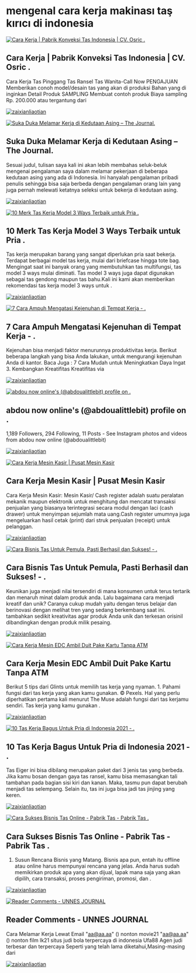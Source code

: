 # mengenal cara kerja makinası taş kırıcı di indonesia
<a href="https://mnn.zoosnet.net/LR/Chatpre.aspx?id=MNN94995150&p=https://topgrinding.com/" target="_blank">![Cara Kerja | Pabrik Konveksi Tas Indonesia | CV. Osric .](https://github.com/technlg/images/blob/main/36.jpg)</a>
## Cara Kerja | Pabrik Konveksi Tas Indonesia | CV. Osric .
Cara Kerja Tas Pinggang Tas Ransel Tas Wanita-Call Now PENGAJUAN Memberikan conoh model/desain tas yang akan di produksi Bahan yang di inginkan Detail Produk SAMPLING Membuat contoh produk Biaya sampling Rp. 200.000 atau tergantung dari 
<a href="https://mnn.zoosnet.net/LR/Chatpre.aspx?id=MNN94995150&p=https://topgrinding.com/" target="_blank"><img src="https://github.com/technlg/images/raw/main/chat11.jpg" alt="zaixianliaotian"/></a><a href="//whatsapp.shibangsoft.com/WhatsApp.php" ><img src="https://github.com/technlg/images/raw/main/chat11.png" alt=""></a>
<a href="https://mnn.zoosnet.net/LR/Chatpre.aspx?id=MNN94995150&p=https://topgrinding.com/" target="_blank">![Suka Duka Melamar Kerja di Kedutaan Asing – The Journal.](https://github.com/technlg/images/blob/main/17.jpg)</a>
## Suka Duka Melamar Kerja di Kedutaan Asing – The Journal.
Sesuai judul, tulisan saya kali ini akan lebih membahas seluk-beluk mengenai pengalaman saya dalam melamar pekerjaan di beberapa kedutaan asing yang ada di Indonesia. Ini hanyalah pengalaman pribadi penulis sehingga bisa saja berbeda dengan pengalaman orang lain yang juga pernah melewati ketatnya seleksi untuk bekerja di kedutaan asing.
<a href="https://mnn.zoosnet.net/LR/Chatpre.aspx?id=MNN94995150&p=https://topgrinding.com/" target="_blank"><img src="https://github.com/technlg/images/raw/main/chat11.jpg" alt="zaixianliaotian"/></a><a href="//whatsapp.shibangsoft.com/WhatsApp.php" ><img src="https://github.com/technlg/images/raw/main/chat11.png" alt=""></a>
<a href="https://mnn.zoosnet.net/LR/Chatpre.aspx?id=MNN94995150&p=https://topgrinding.com/" target="_blank">![10 Merk Tas Kerja Model 3 Ways Terbaik untuk Pria .](https://github.com/technlg/images/blob/main/24.jpg)</a>
## 10 Merk Tas Kerja Model 3 Ways Terbaik untuk Pria .
Tas kerja merupakan barang yang sangat diperlukan pria saat bekerja. Terdapat berbagai model tas kerja, mulai dari briefcase hingga tote bag. Mengingat saat ini banyak orang yang membutuhkan tas multifungsi, tas model 3 ways mulai diminati. Tas model 3 ways juga dapat digunakan sebagai tas gendong maupun tas bahu.Kali ini kami akan memberikan rekomendasi tas kerja model 3 ways untuk .
<a href="https://mnn.zoosnet.net/LR/Chatpre.aspx?id=MNN94995150&p=https://topgrinding.com/" target="_blank"><img src="https://github.com/technlg/images/raw/main/chat11.jpg" alt="zaixianliaotian"/></a><a href="//whatsapp.shibangsoft.com/WhatsApp.php" ><img src="https://github.com/technlg/images/raw/main/chat11.png" alt=""></a>
<a href="https://mnn.zoosnet.net/LR/Chatpre.aspx?id=MNN94995150&p=https://topgrinding.com/" target="_blank">![7 Cara Ampuh Mengatasi Kejenuhan di Tempat Kerja - .](https://github.com/technlg/images/blob/main/14.jpg)</a>
## 7 Cara Ampuh Mengatasi Kejenuhan di Tempat Kerja - .
Kejenuhan bisa menjadi faktor menurunnya produktivitas kerja. Berikut beberapa langkah yang bisa Anda lakukan, untuk mengurangi kejenuhan Anda di kantor. Baca Juga : 7 Cara Mudah untuk Meningkatkan Daya Ingat 3. Kembangkan Kreatifitas Kreatifitas via
<a href="https://mnn.zoosnet.net/LR/Chatpre.aspx?id=MNN94995150&p=https://topgrinding.com/" target="_blank"><img src="https://github.com/technlg/images/raw/main/chat11.jpg" alt="zaixianliaotian"/></a><a href="//whatsapp.shibangsoft.com/WhatsApp.php" ><img src="https://github.com/technlg/images/raw/main/chat11.png" alt=""></a>
<a href="https://mnn.zoosnet.net/LR/Chatpre.aspx?id=MNN94995150&p=https://topgrinding.com/" target="_blank">![abdou now online's (@abdoualittlebit) profile on .](https://github.com/technlg/images/blob/main/33.jpg)</a>
## abdou now online's (@abdoualittlebit) profile on .
1,189 Followers, 294 Following, 11 Posts - See Instagram photos and videos from abdou now online (@abdoualittlebit)
<a href="https://mnn.zoosnet.net/LR/Chatpre.aspx?id=MNN94995150&p=https://topgrinding.com/" target="_blank"><img src="https://github.com/technlg/images/raw/main/chat11.jpg" alt="zaixianliaotian"/></a><a href="//whatsapp.shibangsoft.com/WhatsApp.php" ><img src="https://github.com/technlg/images/raw/main/chat11.png" alt=""></a>
<a href="https://mnn.zoosnet.net/LR/Chatpre.aspx?id=MNN94995150&p=https://topgrinding.com/" target="_blank">![Cara Kerja Mesin Kasir | Pusat Mesin Kasir](https://github.com/technlg/images/blob/main/51.jpg)</a>
## Cara Kerja Mesin Kasir | Pusat Mesin Kasir
Cara Kerja Mesin Kasir: Mesin Kasir/ Cash register adalah suatu peralatan mekanik maupun elektronik untuk menghitung dan mencatat transaksi penjualan yang biasanya terintegrasi secara modul dengan laci (cash drawer) untuk menyimpan sejumlah mata uang.Cash register umumnya juga mengeluarkan hasil cetak (print) dari struk penjualan (receipt) untuk pelanggan.
<a href="https://mnn.zoosnet.net/LR/Chatpre.aspx?id=MNN94995150&p=https://topgrinding.com/" target="_blank"><img src="https://github.com/technlg/images/raw/main/chat11.jpg" alt="zaixianliaotian"/></a><a href="//whatsapp.shibangsoft.com/WhatsApp.php" ><img src="https://github.com/technlg/images/raw/main/chat11.png" alt=""></a>
<a href="https://mnn.zoosnet.net/LR/Chatpre.aspx?id=MNN94995150&p=https://topgrinding.com/" target="_blank">![Cara Bisnis Tas Untuk Pemula, Pasti Berhasil dan Sukses! - .](https://github.com/technlg/images/blob/main/1.jpg)</a>
## Cara Bisnis Tas Untuk Pemula, Pasti Berhasil dan Sukses! - .
Keunikan juga menjadi nilai tersendiri di mana konsumen untuk terus tertarik dan menaruh minat dalam produk anda. Lalu bagaimana cara menjadi kreatif dan unik? Caranya cukup mudah yaitu dengan terus belajar dan berinovasi dengan melihat tren yang sedang berkembang saat ini. tambahkan sedikit kreativitas agar produk Anda unik dan terkesan orisinil dibandingkan dengan produk milik pesaing.
<a href="https://mnn.zoosnet.net/LR/Chatpre.aspx?id=MNN94995150&p=https://topgrinding.com/" target="_blank"><img src="https://github.com/technlg/images/raw/main/chat11.jpg" alt="zaixianliaotian"/></a><a href="//whatsapp.shibangsoft.com/WhatsApp.php" ><img src="https://github.com/technlg/images/raw/main/chat11.png" alt=""></a>
<a href="https://mnn.zoosnet.net/LR/Chatpre.aspx?id=MNN94995150&p=https://topgrinding.com/" target="_blank">![Cara Kerja Mesin EDC Ambil Duit Pake Kartu Tanpa ATM](https://github.com/technlg/images/blob/main/34.jpg)</a>
## Cara Kerja Mesin EDC Ambil Duit Pake Kartu Tanpa ATM
Berikut 5 tips dari Glints untuk memilih tas kerja yang nyaman. 1. Pahami fungsi dari tas kerja yang akan kamu gunakan. © Pexels. Hal yang perlu diperhatikan pertama kali menurut The Muse adalah fungsi dari tas kerjamu sendiri. Tas kerja yang kamu gunakan .
<a href="https://mnn.zoosnet.net/LR/Chatpre.aspx?id=MNN94995150&p=https://topgrinding.com/" target="_blank"><img src="https://github.com/technlg/images/raw/main/chat11.jpg" alt="zaixianliaotian"/></a><a href="//whatsapp.shibangsoft.com/WhatsApp.php" ><img src="https://github.com/technlg/images/raw/main/chat11.png" alt=""></a>
<a href="https://mnn.zoosnet.net/LR/Chatpre.aspx?id=MNN94995150&p=https://topgrinding.com/" target="_blank">![10 Tas Kerja Bagus Untuk Pria di Indonesia 2021 - .](https://github.com/technlg/images/blob/main/50.jpg)</a>
## 10 Tas Kerja Bagus Untuk Pria di Indonesia 2021 - .
Tas Eiger ini bisa dibilang merupakan paket dari 3 jenis tas yang berbeda. Jika kamu bosan dengan gaya tas ransel, kamu bisa memasangkan tali tambahan pada bagian sisi kiri dan kanan. Maka, tasmu pun dapat berubah menjadi tas selempang. Selain itu, tas ini juga bisa jadi tas jinjing yang keren.
<a href="https://mnn.zoosnet.net/LR/Chatpre.aspx?id=MNN94995150&p=https://topgrinding.com/" target="_blank"><img src="https://github.com/technlg/images/raw/main/chat11.jpg" alt="zaixianliaotian"/></a><a href="//whatsapp.shibangsoft.com/WhatsApp.php" ><img src="https://github.com/technlg/images/raw/main/chat11.png" alt=""></a>
<a href="https://mnn.zoosnet.net/LR/Chatpre.aspx?id=MNN94995150&p=https://topgrinding.com/" target="_blank">![Cara Sukses Bisnis Tas Online - Pabrik Tas - Pabrik Tas .](https://github.com/technlg/images/blob/main/13.jpg)</a>
## Cara Sukses Bisnis Tas Online - Pabrik Tas - Pabrik Tas .
1. Susun Rencana Bisnis yang Matang. Bisnis apa pun, entah itu offline atau online harus mempunyai rencana yang jelas. Anda harus sudah memikirkan produk apa yang akan dijual, lapak mana saja yang akan dipilih, cara transaksi, proses pengiriman, promosi, dan .
<a href="https://mnn.zoosnet.net/LR/Chatpre.aspx?id=MNN94995150&p=https://topgrinding.com/" target="_blank"><img src="https://github.com/technlg/images/raw/main/chat11.jpg" alt="zaixianliaotian"/></a><a href="//whatsapp.shibangsoft.com/WhatsApp.php" ><img src="https://github.com/technlg/images/raw/main/chat11.png" alt=""></a>
<a href="https://mnn.zoosnet.net/LR/Chatpre.aspx?id=MNN94995150&p=https://topgrinding.com/" target="_blank">![Reader Comments - UNNES JOURNAL](https://github.com/technlg/images/blob/main/29.jpg)</a>
## Reader Comments - UNNES JOURNAL
Cara Melamar Kerja Lewat Email "aa@aa.aa" () nonton movie21 "aa@aa.aa" () nonton film lk21  situs judi bola terpercaya di indonesia Ufa88 Agen judi terbesar dan terpercaya Seperti yang telah lama diketahui,Masing-masing dari 
<a href="https://mnn.zoosnet.net/LR/Chatpre.aspx?id=MNN94995150&p=https://topgrinding.com/" target="_blank"><img src="https://github.com/technlg/images/raw/main/chat11.jpg" alt="zaixianliaotian"/></a><a href="//whatsapp.shibangsoft.com/WhatsApp.php" ><img src="https://github.com/technlg/images/raw/main/chat11.png" alt=""></a>
